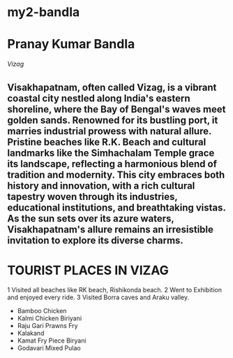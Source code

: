 # my2-bandla
# Pranay Kumar Bandla
###### Vizag
Visakhapatnam, often called Vizag, is a vibrant coastal city nestled along India's eastern shoreline, where the Bay of Bengal's waves meet golden sands. Renowned for its bustling port, it marries industrial prowess with natural allure. Pristine beaches like **R.K. Beach** and cultural landmarks like the **Simhachalam Temple** grace its landscape, reflecting a **harmonious blend of tradition and modernity.** This city embraces both history and innovation, with a rich cultural tapestry woven through its industries, educational institutions, and breathtaking vistas. As the sun sets over its azure waters, Visakhapatnam's allure remains an irresistible invitation to explore its diverse charms.
---
# TOURIST PLACES IN VIZAG
1 Visited all beaches like RK beach, Rishikonda beach.
2 Went to Exhibition and enjoyed every ride.
3 Visited Borra caves and Araku valley.

* Bamboo Chicken
* Kalmi Chicken Biriyani
* Raju Gari Prawns Fry
* Kalakand
* Kamat Fry Piece Biryani
* Godavari Mixed Pulao




